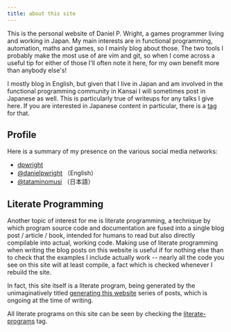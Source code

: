 ```yaml
---
title: about this site
---
```


This is the personal website of Daniel P. Wright, a games programmer living and
working in Japan.  My main interests are in functional programming, automation,
maths and games, so I mainly blog about those.  The two tools I probably make
the most use of are vim and git, so when I come across a useful tip for either
of those I'll often note it here, for my own benefit more than anybody else's!

I mostly blog in English, but given that I live in Japan and am involved in the
functional programming community in Kansai I will sometimes post in Japanese as
well.  This is particularly true of writeups for any talks I give here.  If you
are interested in Japanese content in particular, there is a [tag][日本語] for
that.

Profile
-------

Here is a summary of my presence on the various social media networks:

- <i class="fa fa-github"></i>  [dpwright][github]
- <i class="fa fa-twitter"></i> [\@danielpwright][danielpwright] （English）
- <i class="fa fa-twitter"></i> [\@tataminomusi][tataminomusi] （日本語）

<!-- TODO: No it isn't, yet
My CV is available in [pdf][cv-pdf], [html][cv-html], and [json][cv-json]
formats.  It is generated automatically from the JSON source by
<http://jsonresume.org>.
-->

Literate Programming
--------------------

Another topic of interest for me is literate programming, a technique by which
program source code and documentation are fused into a single blog post /
article / book, intended for humans to read but also directly compilable into
actual, working code.  Making use of literate programming when writing the blog
posts on this website is useful if for nothing else than to check that the
examples I include actually work -- nearly all the code you see on this site
will at least compile, a fact which is checked whenever I rebuild the site.

In fact, this site itself is a literate program, being generated by the
unimaginatively titled [generating this website] series of posts, which is
ongoing at the time of writing.

All literate programs on this site can be seen by checking the
[literate-programs] tag.

[日本語]:                  http://www.dpwright.com/tags/日本語.html
[tataminomusi]:            http://twitter.com/tataminomusi
[danielpwright]:           http://twitter.com/danielpwright
[github]:                  http://github.com/dpwright
[cv-pdf]:                  #
[cv-html]:                 #
[cv-json]:                 #
[generating this website]: http://www.dpwright.com/tags/generating%20this%20website.html
[literate-programs]:       http://www.dpwright.com/tags/literate-programs.html
